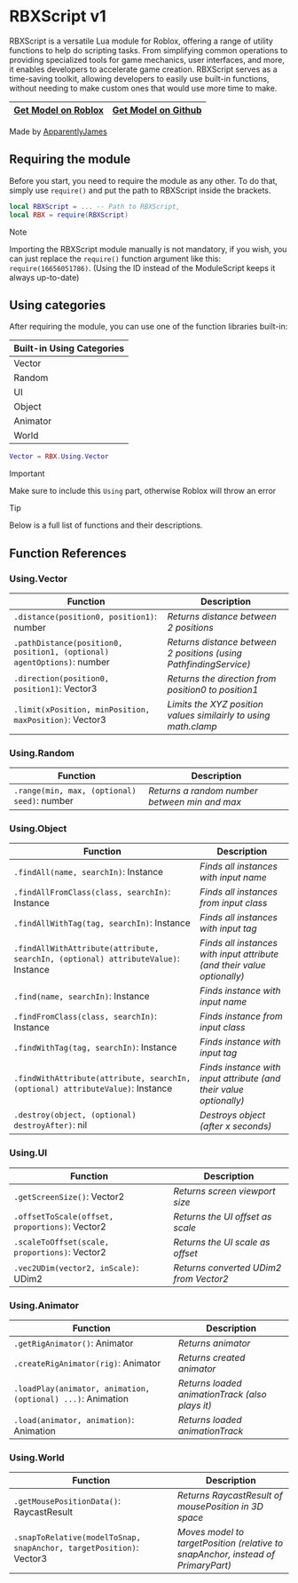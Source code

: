 # RBXScript v1
RBXScript is a versatile Lua module for Roblox, offering a range of utility functions to help do scripting tasks. From simplifying common operations to providing specialized tools for game mechanics, user interfaces, and more, it enables developers to accelerate game creation. RBXScript serves as a time-saving toolkit, allowing developers to easily use built-in functions, without needing to make custom ones that would use more time to make.

| [Get Model on Roblox](https://create.roblox.com/store/asset/16656051786) | [Get Model on Github](https://github.com/ApparentlyJamesGH/RBXScript/releases/latest) |
| ------------- | ------------- |

Made by [ApparentlyJames](https://apparentlyjames.carrd.co/)

## Requiring the module
Before you start, you need to require the module as any other. To do that, simply use ```require()``` and put the path to RBXScript inside the brackets.
```lua
local RBXScript = ... -- Path to RBXScript,
local RBX = require(RBXScript)
```

> [!NOTE]
> Importing the RBXScript module manually is not mandatory, if you wish, you can just replace the `require()` function argument like this: `require(16656051786)`. (Using the ID instead of the ModuleScript keeps it always up-to-date)

## Using categories
After requiring the module, you can use one of the function libraries built-in:

| Built-in Using Categories |
| ------------- |
| Vector |
| Random |
| UI |
| Object |
| Animator |
| World |

```lua
Vector = RBX.Using.Vector
```

> [!IMPORTANT]
> Make sure to include this `Using` part, otherwise Roblox will throw an error

> [!TIP]
> Below is a full list of functions and their descriptions.

## Function References

### Using.Vector
| Function | Description |
| ------------- | ------------- |
| `.distance(position0, position1)`: number | *Returns distance between 2 positions* |
| `.pathDistance(position0, position1, (optional) agentOptions)`: number | *Returns distance between 2 positions (using PathfindingService)* |
| `.direction(position0, position1)`: Vector3 | *Returns the direction from position0 to position1* |
| `.limit(xPosition, minPosition, maxPosition)`: Vector3 | *Limits the XYZ position values similairly to using math.clamp* |

### Using.Random
| Function | Description |
| ------------- | ------------- |
| `.range(min, max, (optional) seed)`: number | *Returns a random number between min and max* |

### Using.Object
| Function | Description |
| ------------- | ------------- |
| `.findAll(name, searchIn)`: Instance | *Finds all instances with input name* |
| `.findAllFromClass(class, searchIn)`: Instance | *Finds all instances from input class* |
| `.findAllWithTag(tag, searchIn)`: Instance | *Finds all instances with input tag* |
| `.findAllWithAttribute(attribute, searchIn, (optional) attributeValue)`: Instance | *Finds all instances with input attribute (and their value optionally)* |
| `.find(name, searchIn)`: Instance | *Finds instance with input name* |
| `.findFromClass(class, searchIn)`: Instance | *Finds instance from input class* |
| `.findWithTag(tag, searchIn)`: Instance | *Finds instance with input tag* |
| `.findWithAttribute(attribute, searchIn, (optional) attributeValue)`: Instance | *Finds instance with input attribute (and their value optionally)* |
| `.destroy(object, (optional) destroyAfter)`: nil | *Destroys object (after x seconds)* |

### Using.UI
| Function | Description |
| ------------- | ------------- |
| `.getScreenSize()`: Vector2 | *Returns screen viewport size* |
| `.offsetToScale(offset, proportions)`: Vector2 | *Returns the UI offset as scale* |
| `.scaleToOffset(scale, proportions)`: Vector2 | *Returns the UI scale as offset* |
| `.vec2UDim(vector2, inScale)`: UDim2 | *Returns converted UDim2 from Vector2* |

### Using.Animator
| Function | Description |
| ------------- | ------------- |
| `.getRigAnimator()`: Animator | *Returns animator* |
| `.createRigAnimator(rig)`: Animator | *Returns created animator* |
| `.loadPlay(animator, animation, (optional) ...)`: Animation | *Returns loaded animationTrack (also plays it)* |
| `.load(animator, animation)`: Animation | *Returns loaded animationTrack* |

### Using.World
| Function | Description |
| ------------- | ------------- |
| `.getMousePositionData()`: RaycastResult | *Returns RaycastResult of mousePosition in 3D space* |
| `.snapToRelative(modelToSnap, snapAnchor, targetPosition)`: Vector3 | *Moves model to targetPosition (relative to snapAnchor, instead of PrimaryPart)* |
